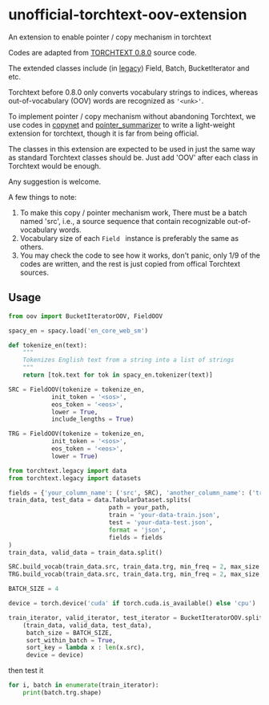 # unofficial-torchtext-oov-extension
An extension to enable pointer / copy mechanism in torchtext

Codes are adapted from [TORCHTEXT 0.8.0](https://pytorch.org/text/_modules/torchtext/data/field.html)  source code.

The extended classes include (in [legacy](https://github.com/pytorch/text/blob/master/examples/legacy_tutorial/migration_tutorial.ipynb)) Field, Batch, BucketIterator and etc.

Torchtext before 0.8.0 only converts vocabulary strings to indices, whereas out-of-vocabulary (OOV) words are recognized as ```'<unk>'```.

To implement pointer / copy mechanism without abandoning Torchtext, we use codes in [copynet](https://github.com/adamklec/copynet) and [pointer_summarizer](https://github.com/atulkum/pointer_summarizer) to write a light-weight extension for torchtext, though it is far from being official.

The classes in this extension are expected to be used in just the same way as standard Torchtext classes should be. Just add 'OOV' after each class in Torchtext would be enough.

Any suggestion is welcome.

A few things to note:
1. To make this copy / pointer mechanism work, There must be a batch named 'src', i.e., a source sequence that contain recognizable out-of-vocabulary words.
2. Vocabulary size of each ```Field ``` instance is preferably the same as others.
3. You may check the code to see how it works, don't panic, only 1/9 of the codes are written, and the rest is just copied from offical Torchtext sources.

## Usage
```python
from oov import BucketIteratorOOV, FieldOOV

spacy_en = spacy.load('en_core_web_sm')

def tokenize_en(text):
    """
    Tokenizes English text from a string into a list of strings
    """
    return [tok.text for tok in spacy_en.tokenizer(text)]

SRC = FieldOOV(tokenize = tokenize_en, 
            init_token = '<sos>', 
            eos_token = '<eos>', 
            lower = True, 
            include_lengths = True)

TRG = FieldOOV(tokenize = tokenize_en, 
            init_token = '<sos>', 
            eos_token = '<eos>', 
            lower = True)

from torchtext.legacy import data
from torchtext.legacy import datasets

fields = {'your_column_name': ('src', SRC), 'another_column_name': ('trg', TRG)}
train_data, test_data = data.TabularDataset.splits(
                            path = your_path,
                            train = 'your-data-train.json',
                            test = 'your-data-test.json',
                            format = 'json',
                            fields = fields
)
train_data, valid_data = train_data.split()

SRC.build_vocab(train_data.src, train_data.trg, min_freq = 2, max_size = 100)
TRG.build_vocab(train_data.src, train_data.trg, min_freq = 2, max_size = 100)

BATCH_SIZE = 4

device = torch.device('cuda' if torch.cuda.is_available() else 'cpu')

train_iterator, valid_iterator, test_iterator = BucketIteratorOOV.splits(
    (train_data, valid_data, test_data), 
     batch_size = BATCH_SIZE,
     sort_within_batch = True,
     sort_key = lambda x : len(x.src),
     device = device)
```
then test it
```python
for i, batch in enumerate(train_iterator):
	print(batch.trg.shape)
```
